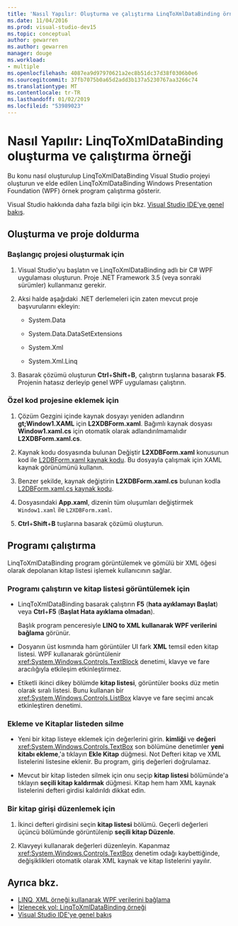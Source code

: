 ```yaml
---
title: 'Nasıl Yapılır: Oluşturma ve çalıştırma LinqToXmlDataBinding örneği'
ms.date: 11/04/2016
ms.prod: visual-studio-dev15
ms.topic: conceptual
author: gewarren
ms.author: gewarren
manager: douge
ms.workload:
- multiple
ms.openlocfilehash: 4087ea9d97970621a2ec8b51dc37d38f0306b0e6
ms.sourcegitcommit: 37fb7075b0a65d2add3b137a5230767aa3266c74
ms.translationtype: MT
ms.contentlocale: tr-TR
ms.lasthandoff: 01/02/2019
ms.locfileid: "53989023"
---
```

# <a name="how-to-build-and-run-the-linqtoxmldatabinding-example"></a>Nasıl Yapılır: LinqToXmlDataBinding oluşturma ve çalıştırma örneği

Bu konu nasıl oluşturulup LinqToXmlDataBinding Visual Studio projeyi oluşturun ve elde edilen LinqToXmlDataBinding Windows Presentation Foundation (WPF) örnek program çalıştırma gösterir.

Visual Studio hakkında daha fazla bilgi için bkz. [Visual Studio IDE'ye genel bakış](../get-started/visual-studio-ide.md).

## <a name="create-and-populate-the-project"></a>Oluşturma ve proje doldurma

### <a name="to-create-the-starting-project"></a>Başlangıç projesi oluşturmak için

1. Visual Studio'yu başlatın ve LinqToXmlDataBinding adlı bir C# WPF uygulaması oluşturun. Proje .NET Framework 3.5 (veya sonraki sürümler) kullanmanız gerekir.

1. Aksi halde aşağıdaki .NET derlemeleri için zaten mevcut proje başvurularını ekleyin:

    - System.Data

    - System.Data.DataSetExtensions

    - System.Xml

    - System.Xml.Linq

1. Basarak çözümü oluşturun **Ctrl**+**Shift**+**B**, çalıştırın tuşlarına basarak **F5**. Projenin hatasız derleyip genel WPF uygulaması çalıştırın.

### <a name="to-add-custom-code-to-the-project"></a>Özel kod projesine eklemek için

1. Çözüm Gezgini içinde kaynak dosyayı yeniden adlandırın **gt;Window1.XAML** için **L2XDBForm.xaml**. Bağımlı kaynak dosyası **Window1.xaml.cs** için otomatik olarak adlandırılmamalıdır **L2XDBForm.xaml.cs**.

1. Kaynak kodu dosyasında bulunan Değiştir **L2XDBForm.xaml** konusunun kod ile [L2DBForm.xaml kaynak kodu](../designers/l2dbform-xaml-source-code.md). Bu dosyayla çalışmak için XAML kaynak görünümünü kullanın.

1. Benzer şekilde, kaynak değiştirin **L2XDBForm.xaml.cs** bulunan kodla [L2DBForm.xaml.cs kaynak kodu](../designers/l2dbform-xaml-cs-source-code.md).

1. Dosyasındaki **App.xaml**, dizenin tüm oluşumları değiştirmek `Window1.xaml` ile `L2XDBForm.xaml`.

1. **Ctrl**+**Shift**+**B** tuşlarına basarak çözümü oluşturun.

## <a name="run-the-program"></a>Programı çalıştırma

LinqToXmlDataBinding program görüntülemek ve gömülü bir XML öğesi olarak depolanan kitap listesi işlemek kullanıcının sağlar.

### <a name="to-run-the-program-and-view-the-book-list"></a>Programı çalıştırın ve kitap listesi görüntülemek için

- LinqToXmlDataBinding basarak çalıştırın **F5** (**hata ayıklamayı Başlat**) veya **Ctrl**+**F5** (**Başlat Hata ayıklama olmadan**).

   Başlık program penceresiyle **LINQ to XML kullanarak WPF verilerini bağlama** görünür.

- Dosyanın üst kısmında ham görüntüler UI fark **XML** temsil eden kitap listesi. WPF kullanarak görüntülenir <xref:System.Windows.Controls.TextBlock> denetimi, klavye ve fare aracılığıyla etkileşim etkinleştirmez.

- Etiketli ikinci dikey bölümde **kitap listesi**, görüntüler books düz metin olarak sıralı listesi. Bunu kullanan bir <xref:System.Windows.Controls.ListBox> klavye ve fare seçimi ancak etkinleştiren denetimi.

### <a name="to-add-and-delete-books-from-the-list"></a>Ekleme ve Kitaplar listeden silme

- Yeni bir kitap listeye eklemek için değerlerini girin. **kimliği** ve **değeri** <xref:System.Windows.Controls.TextBox> son bölümüne denetimler **yeni kitabı ekleme**,'a tıklayın **Ekle Kitap** düğmesi. Not Defteri kitap ve XML listelerini listesine eklenir. Bu program, giriş değerleri doğrulamaz.

- Mevcut bir kitap listeden silmek için onu seçip **kitap listesi** bölümünde'a tıklayın **seçili kitap kaldırmak** düğmesi. Kitap hem ham XML kaynak listelerini defteri girdisi kaldırıldı dikkat edin.

### <a name="to-edit-an-existing-book-entry"></a>Bir kitap girişi düzenlemek için

1. İkinci defteri girdisini seçin **kitap listesi** bölümü. Geçerli değerleri üçüncü bölümünde görüntülenip **seçili kitap Düzenle**.

1. Klavyeyi kullanarak değerleri düzenleyin. Kapanmaz <xref:System.Windows.Controls.TextBox> denetim odağı kaybettiğinde, değişiklikleri otomatik olarak XML kaynak ve kitap listelerini yayılır.

## <a name="see-also"></a>Ayrıca bkz.

- [LINQ, XML örneği kullanarak WPF verilerini bağlama](../designers/wpf-data-binding-using-linq-to-xml-example.md)
- [İzlenecek yol: LinqToXmlDataBinding örneği](../designers/walkthrough-linqtoxmldatabinding-example.md)
- [Visual Studio IDE'ye genel bakış](../get-started/visual-studio-ide.md)